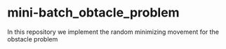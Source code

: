 # mini-batch_obtacle_problem
In this repository we implement the random minimizing movement for the obstacle problem
